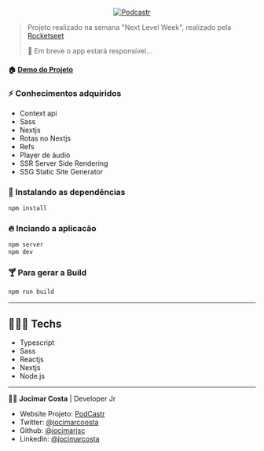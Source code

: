 
<p align="center">
    <a href="https://podcastr-jocimarjsc.vercel.app/" target="_blank">
        <img alt="Podcastr" src="./public/Capa.svg"  />
    </a>
</p>

> Projeto realizado na semana "Next Level Week", realizado pela [Rocketseet](https://github.com/Rocketseat)
>   
> 🚧 Em breve o app estará responsível...

#### 🏠 [Demo do Projeto](https://podcastr-jocimarjsc.vercel.app/)

### ⚡ Conhecimentos adquiridos

* Context api
* Sass
* Nextjs
* Rotas no Nextjs
* Refs
* Player de áudio
* SSR Server Side Rendering
* SSG Static Site Generator

### 🎉 Instalando as dependências

```sh
npm install
```

### 🔥 Inciando a aplicacão

```sh
npm server
npm dev
```

### 🍸 Para gerar a Build

```sh
npm run build
```

---

## 👨🏾‍💻 Techs

* Typescript
* Sass
* Reactjs
* Nextjs
* Node.js
---
👨🏽 **Jocimar Costa** | Developer Jr

* Website Projeto: [PodCastr](https://podcastr-jocimarjsc.vercel.app/)
* Twitter: [@jocimarcoosta](https://twitter.com/jocimarcoosta)
* Github: [@jocimarjsc](https://github.com/jocimarjsc)
* LinkedIn: [@jocimarcosta](https://linkedin.com/in/jocimarcosta)
